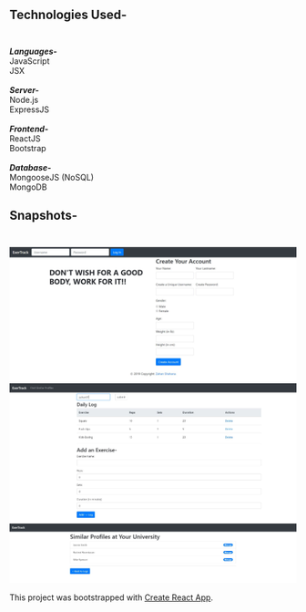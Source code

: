 ## Technologies Used-<br/><br/>
***Languages-<br/>***
JavaScript<br/>
JSX<br/><br/>
***Server-<br/>***
Node.js<br/>
ExpressJS<br/><br/>
***Frontend-<br/>***
ReactJS<br/>
Bootstrap<br/><br/>
***Database-<br/>***
MongooseJS (NoSQL)<br/>
MongoDB<br/>
## Snapshots-<br/><br/>
![Snapshot](public/Snapshots/Pg1.JPG)<br/>
![Snapshot2](public/Snapshots/pg2.JPG)<br/>
![Snapshot3](public/Snapshots/pg3.JPG)<br/>

This project was bootstrapped with [Create React App](https://github.com/facebook/create-react-app).
